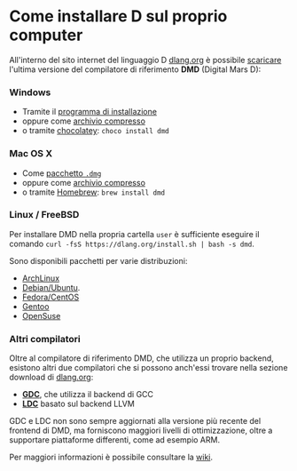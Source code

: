 # Come installare D sul proprio computer

All'interno del sito internet del linguaggio D [dlang.org](https://dlang.org) è possibile [scaricare](http://dlang.org/download.html) l'ultima versione del compilatore di riferimento **DMD** (Digital Mars D):

### Windows

* Tramite il [programma di installazione](http://downloads.dlang.org/releases/2.x/2.071.0/dmd-2.071.0.exe)
* oppure come [archivio compresso](http://downloads.dlang.org/releases/2.x/2.071.0/dmd.2.071.0.windows.7z)
* o tramite [chocolatey](https://chocolatey.org/packages/dmd): `choco install dmd`

### Mac OS X

* Come [pacchetto `.dmg`](http://downloads.dlang.org/releases/2.x/2.071.0/dmd.2.071.0.dmg)
* oppure come [archivio compresso](http://downloads.dlang.org/releases/2.x/2.071.0/dmd.2.071.0.osx.tar.xz)
* o tramite [Homebrew](http://brew.sh): `brew install dmd`

### Linux / FreeBSD

Per installare DMD nella propria cartella `user` è sufficiente eseguire il comando `curl -fsS https://dlang.org/install.sh | bash -s dmd`.

Sono disponibili pacchetti per varie distribuzioni:

* [ArchLinux](https://wiki.archlinux.org/index.php/D_(programming_language))
* [Debian/Ubuntu](http://d-apt.sourceforge.net).
* [Fedora/CentOS](http://dlang.org/download.html#dmd)
* [Gentoo](https://wiki.gentoo.org/wiki/Dlang)
* [OpenSuse](http://dlang.org/download.html#dmd)

### Altri compilatori

Oltre al compilatore di riferimento DMD, che utilizza un proprio backend, esistono altri due compilatori che si possono anch'essi trovare nella sezione download di
[dlang.org](https://dlang.org):

* [**GDC**](http://gdcproject.org/downloads), che utilizza il backend di GCC
* [**LDC**](https://github.com/ldc-developers/ldc#installation) basato sul backend LLVM

GDC e LDC non sono sempre aggiornati alla versione più recente del frontend di DMD, ma forniscono maggiori livelli di ottimizzazione, oltre a supportare piattaforme differenti, come ad esempio ARM.

Per maggiori informazioni è possibile consultare la [wiki](https://wiki.dlang.org/Compilers).

